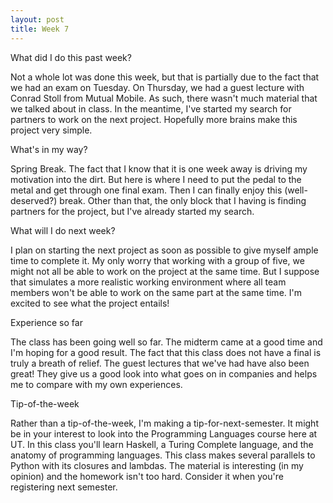 ```yaml
---
layout: post
title: Week 7
---
```


What did I do this past week?

Not a whole lot was done this week, but that is partially due to the fact that we had an exam on Tuesday. On Thursday, we had a guest lecture with Conrad Stoll from Mutual Mobile. As such, there wasn't much material that we talked about in class. In the meantime, I've started my search for partners to work on the next project. Hopefully more brains make this project very simple.

What's in my way?

Spring Break. The fact that I know that it is one week away is driving my motivation into the dirt. But here is where I need to put the pedal to the metal and get through one final exam. Then I can finally enjoy this (well-deserved?) break. Other than that, the only block that I having is finding partners for the project, but I've already started my search.

What will I do next week?

I plan on starting the next project as soon as possible to give myself ample time to complete it. My only worry that working with a group of five, we might not all be able to work on the project at the same time. But I suppose that simulates a more realistic working environment where all team members won't be able to work on the same part at the same time. I'm excited to see what the project entails!

Experience so far

The class has been going well so far. The midterm came at a good time and I'm hoping for a good result. The fact that this class does not have a final is truly a breath of relief. The guest lectures that we've had have also been great! They give us a good look into what goes on in companies and helps me to compare with my own experiences.

Tip-of-the-week

Rather than a tip-of-the-week, I'm making a tip-for-next-semester. It might be in your interest to look into the Programming Languages course here at UT. In this class you'll learn Haskell, a Turing Complete language, and the anatomy of programming languages. This class makes several parallels to Python with its closures and lambdas. The material is interesting (in my opinion) and the homework isn't too hard. Consider it when you're registering next semester.
